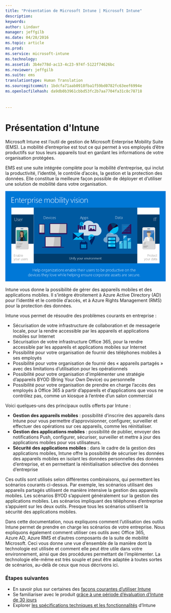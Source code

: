 ```yaml
---
title: "Présentation de Microsoft Intune | Microsoft Intune"
description: 
keywords: 
author: Lindavr
manager: jeffgilb
ms.date: 04/28/2016
ms.topic: article
ms.prod: 
ms.service: microsoft-intune
ms.technology: 
ms.assetid: 3b4e778d-ac13-4c23-974f-5122f74626bc
ms.reviewer: jeffgilb
ms.suite: ems
translationtype: Human Translation
ms.sourcegitcommit: 1bdcfa71aab0918fba1f59bd0782fc63eef6994e
ms.openlocfilehash: da9db0b3961cbbd53fc2b7aa7704fa31c8c78718


---
```


# Présentation d'Intune
Microsoft Intune est l’outil de gestion de Microsoft Enterprise Mobility Suite (EMS). La mobilité d’entreprise est tout ce qui permet à vos employés d’être productifs sur tous leurs appareils tout en gardant les informations de votre organisation protégées.  

EMS est une suite intégrée complète pour la mobilité d’entreprise, qui inclut la productivité, l’identité, le contrôle d’accès, la gestion et la protection des données. Elle constitue la meilleure façon possible de déployer et d’utiliser une solution de mobilité dans votre organisation.  

![Image de la vision de la mobilité d’entreprise](..\media\em-vision.png)

Intune vous donne la possibilité de gérer des appareils mobiles et des applications mobiles. Il s’intègre étroitement à Azure Active Directory (AD) pour l’identité et le contrôle d’accès, et à Azure Rights Management (RMS) pour la protection des données.  

Intune vous permet de résoudre des problèmes courants en entreprise :

* Sécurisation de votre infrastructure de collaboration et de messagerie locale, pour la rendre accessible par les appareils et applications mobiles sur Internet
* Sécurisation de votre infrastructure Office 365, pour la rendre accessible par les appareils et applications mobiles sur Internet
* Possibilité pour votre organisation de fournir des téléphones mobiles à ses employés
* Possibilité pour votre organisation de fournir des « appareils partagés » avec des limitations d’utilisation pour les opérationnels
* Possibilité pour votre organisation d’implémenter une stratégie d’appareils BYOD (Bring Your Own Device) ou personnelle
* Possibilité pour votre organisation de prendre en charge l’accès des employés à Office 365 à partir d’appareils et d’applications que vous ne contrôlez pas, comme un kiosque à l’entrée d’un salon commercial

Voici quelques-uns des principaux outils offerts par Intune :
* **Gestion des appareils mobiles** : possibilité d’inscrire des appareils dans Intune pour vous permettre d’approvisionner, configurer, surveiller et effectuer des opérations sur ces appareils, comme les réinitialiser.
* **Gestion des applications mobiles** : possibilité de publier, envoyer des notifications Push, configurer, sécuriser, surveiller et mettre à jour des applications mobiles pour vos utilisateurs.
* **Sécurité des applications mobiles** : dans le cadre de la gestion des applications mobiles, Intune offre la possibilité de sécuriser les données des appareils mobiles en isolant les données personnelles des données d’entreprise, et en permettant la réinitialisation sélective des données d’entreprise

Ces outils sont utilisés selon différentes combinaisons, qui permettent les scénarios courants ci-dessus. Par exemple, les scénarios utilisant des appareils partagés utilisent de manière intensive la gestion des appareils mobiles. Les scénarios BYOD s’appuient généralement sur la gestion des applications mobiles. Les scénarios impliquant des téléphones d’entreprise s’appuient sur les deux outils. Presque tous les scénarios utilisent la sécurité des applications mobiles.

Dans cette documentation, nous expliquons comment l’utilisation des outils Intune permet de prendre en charge les scénarios de votre entreprise.  Nous expliquons également comment utiliser ces outils avec Office 365, Azure AD, Azure RMS et d’autres composants de la suite de mobilité Microsoft. Ceci vous donne une vue d’ensemble de la manière dont la technologie est utilisée et comment elle peut être utile dans votre environnement, ainsi que des procédures permettant de l’implémenter. La technologie elle-même est très souple et peut être adaptée à toutes sortes de scénarios, au-delà de ceux que nous décrivons ici.

### Étapes suivantes
* En savoir plus sur certaines des [façons courantes d’utiliser Intune](common-ways-to-use-intune.md)
* Se familiariser avec le produit [grâce à une période d’évaluation d’Intune de 30 jours](get-started-with-a-30-day-trial-of-microsoft-intune.md)
* Explorer [les spécifications techniques et les fonctionnalités](/intune/get-started/what-to-know-before-you-start-microsoft-intune) d’Intune



<!--HONumber=Jun16_HO4-->


